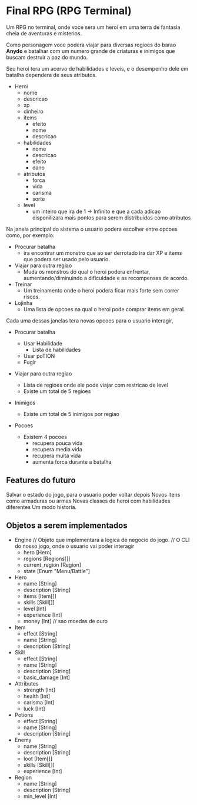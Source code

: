 # Final RPG (RPG Terminal)
Um RPG no terminal, onde voce sera um heroi em uma terra de fantasia cheia de aventuras e misterios.

Como personagem voce podera viajar para diversas regioes do barao **Anydo** e batalhar com um numero grande de criaturas e inimigos que buscam destruir a paz do mundo.

Seu heroi tera um acervo de habilidades e leveis, e o desempenho dele em batalha dependera de seus atributos.

 - Heroi
	- nome
	- descricao
	- xp
	- dinheiro
	- items
		- efeito
		- nome 
		- descricao
	- habilidades
		- nome
		- descricao
		- efeito
		- dano
	- atributos
		- forca
		- vida
		- carisma
		- sorte
	- level
		- um inteiro que ira de 1 -> Infinito e que a cada adicao disponilizara mais pontos para serem distribuidos como atributos

Na janela principal do sistema o usuario podera escolher entre opcoes como, por exemplo:

- Procurar batalha
	- ira encontrar um monstro que ao ser derrotado ira dar XP e items que podera ser usado pelo usuario.
- Viajar para outra regiao
	- Muda os monstros do qual o heroi podera enfrentar, aumentando/diminuindo a dificuldade e as recompensas de acordo.
- Treinar
	- Um treinamento onde o heroi podera ficar mais forte sem correr riscos.
- Lojinha
	- Uma lista de opcoes na qual o heroi pode comprar items em geral.


Cada uma dessas janelas tera novas opcoes para o usuario interagir,
- Procurar batalha
	- Usar Habilidade
		- Lista de habilidades 
	- Usar poTION
	- Fugir

- Viajar para outra regiao
	- Lista de regioes onde ele pode viajar com restricao de level
	- Existe um total de 5 regioes
- Inimigos
	- Existe um total de 5 inimigos por regiao
- Pocoes
	- Existem 4 pocoes
		- recupera pouca vida
		- recupera media vida
		- recupera muita vida
		- aumenta forca durante a batalha

## Features do futuro
Salvar o estado do jogo, para o usuario poder voltar depois
Novos itens como armaduras ou armas
Novas classes de heroi com habilidades diferentes
Um modo historia.

## Objetos a serem implementados
 * Engine
	// Objeto que implementara a logica de negocio do jogo.
	// O CLI do nosso jogo, onde o usuario vai poder interagir
	* hero [Hero]
	* regions [Regions[]]
	* current_region [Region]
	* state [Enum "Menu/Battle"]
 * Hero
	- name [String]
	- description [String]
	- items [Item[]]
	- skills [Skill[]]
	- level [Int]
	- experience [Int]
	- money [Int] // sao moedas de ouro
 * Item
	- effect [String]
	- name [String]
	- description [String]
 * Skill
	- effect [String]
	- name [String]
	- description [String]
	- basic_damage [Int]
 * Attributes
	- strength [Int]
	- health [Int]
	- carisma [Int]
	- luck [Int]
 * Potions
	- effect [String]
	- name [String]
	- description [String]
 * Enemy
	- name [String]
	- description [String]
	- loot [Item[]]
	- skills [Skill[]]
	- experience [Int]
 * Region
	- name [String]
	- description [String]
	- min_level [Int]



 

	



